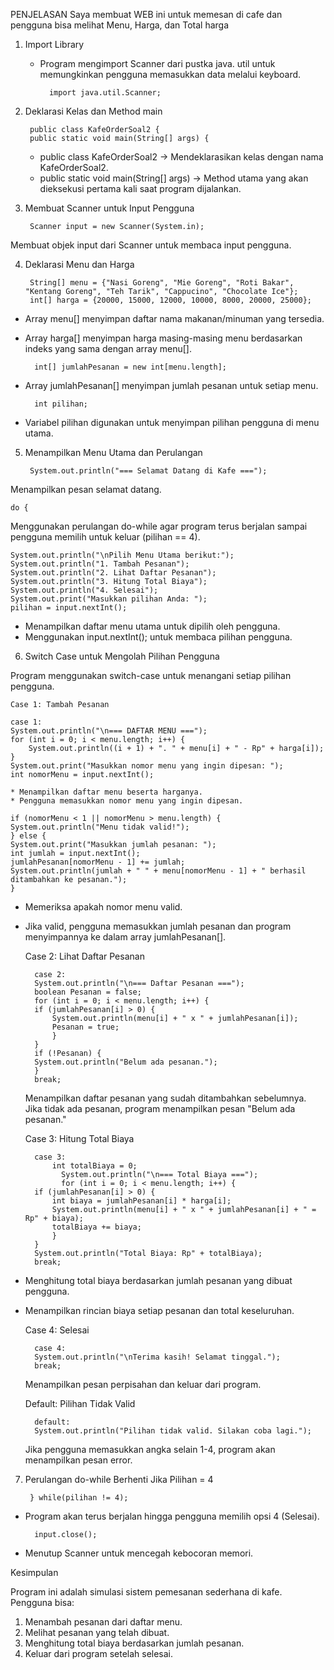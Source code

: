 PENJELASAN
Saya membuat WEB ini untuk memesan di cafe dan pengguna bisa melihat Menu, Harga, dan Total harga

1. Import Library
   * Program mengimport Scanner dari pustka java. util untuk memungkinkan pengguna memasukkan data melalui keyboard.

           import java.util.Scanner;

2. Deklarasi Kelas dan Method main

        public class KafeOrderSoal2 {
        public static void main(String[] args) {
    
    * public class KafeOrderSoal2 → Mendeklarasikan kelas dengan nama KafeOrderSoal2.
    * public static void main(String[] args) → Method utama yang akan dieksekusi pertama kali saat program dijalankan.

3. Membuat Scanner untuk Input Pengguna

        Scanner input = new Scanner(System.in);

Membuat objek input dari Scanner untuk membaca input pengguna.
    
4. Deklarasi Menu dan Harga

        String[] menu = {"Nasi Goreng", "Mie Goreng", "Roti Bakar", "Kentang Goreng", "Teh Tarik", "Cappucino", "Chocolate Ice"};
        int[] harga = {20000, 15000, 12000, 10000, 8000, 20000, 25000};

* Array menu[] menyimpan daftar nama makanan/minuman yang tersedia.
* Array harga[] menyimpan harga masing-masing menu berdasarkan indeks yang sama dengan array menu[].

        int[] jumlahPesanan = new int[menu.length];
    
* Array jumlahPesanan[] menyimpan jumlah pesanan untuk setiap menu.

        int pilihan;

* Variabel pilihan digunakan untuk menyimpan pilihan pengguna di menu utama.

5. Menampilkan Menu Utama dan Perulangan

        System.out.println("=== Selamat Datang di Kafe ===");
    
Menampilkan pesan selamat datang.

    do {

Menggunakan perulangan do-while agar program terus berjalan sampai pengguna memilih untuk keluar (pilihan == 4).

    System.out.println("\nPilih Menu Utama berikut:");
    System.out.println("1. Tambah Pesanan");
    System.out.println("2. Lihat Daftar Pesanan");
    System.out.println("3. Hitung Total Biaya");
    System.out.println("4. Selesai");
    System.out.print("Masukkan pilihan Anda: ");
    pilihan = input.nextInt();

* Menampilkan daftar menu utama untuk dipilih oleh pengguna.
* Menggunakan input.nextInt(); untuk membaca pilihan pengguna.
    
6. Switch Case untuk Mengolah Pilihan Pengguna

Program menggunakan switch-case untuk menangani setiap pilihan pengguna.

    Case 1: Tambah Pesanan
    
    case 1:
    System.out.println("\n=== DAFTAR MENU ===");
    for (int i = 0; i < menu.length; i++) {
        System.out.println((i + 1) + ". " + menu[i] + " - Rp" + harga[i]);
    }
    System.out.print("Masukkan nomor menu yang ingin dipesan: ");
    int nomorMenu = input.nextInt();
    
    * Menampilkan daftar menu beserta harganya.
    * Pengguna memasukkan nomor menu yang ingin dipesan.

    if (nomorMenu < 1 || nomorMenu > menu.length) {
    System.out.println("Menu tidak valid!");
    } else {
    System.out.print("Masukkan jumlah pesanan: ");
    int jumlah = input.nextInt();
    jumlahPesanan[nomorMenu - 1] += jumlah;
    System.out.println(jumlah + " " + menu[nomorMenu - 1] + " berhasil ditambahkan ke pesanan.");
    }

* Memeriksa apakah nomor menu valid.
* Jika valid, pengguna memasukkan jumlah pesanan dan program menyimpannya ke dalam array jumlahPesanan[].

    Case 2: Lihat Daftar Pesanan

        case 2:
        System.out.println("\n=== Daftar Pesanan ===");
        boolean Pesanan = false;
        for (int i = 0; i < menu.length; i++) {
        if (jumlahPesanan[i] > 0) {
            System.out.println(menu[i] + " x " + jumlahPesanan[i]);
            Pesanan = true;
            }
        }
        if (!Pesanan) {
        System.out.println("Belum ada pesanan.");
        }
        break;
    
    Menampilkan daftar pesanan yang sudah ditambahkan sebelumnya.
    Jika tidak ada pesanan, program menampilkan pesan "Belum ada pesanan."

    Case 3: Hitung Total Biaya

        case 3:
            int totalBiaya = 0;
              System.out.println("\n=== Total Biaya ===");
              for (int i = 0; i < menu.length; i++) {
        if (jumlahPesanan[i] > 0) {
            int biaya = jumlahPesanan[i] * harga[i];
            System.out.println(menu[i] + " x " + jumlahPesanan[i] + " = Rp" + biaya);
            totalBiaya += biaya;
            }
        }
        System.out.println("Total Biaya: Rp" + totalBiaya);
        break;

* Menghitung total biaya berdasarkan jumlah pesanan yang dibuat pengguna.
* Menampilkan rincian biaya setiap pesanan dan total keseluruhan.

    Case 4: Selesai

        case 4:
        System.out.println("\nTerima kasih! Selamat tinggal.");
        break;

    Menampilkan pesan perpisahan dan keluar dari program.
    
    Default: Pilihan Tidak Valid

        default:
        System.out.println("Pilihan tidak valid. Silakan coba lagi.");

    Jika pengguna memasukkan angka selain 1-4, program akan menampilkan pesan error.

7. Perulangan do-while Berhenti Jika Pilihan = 4

        } while(pilihan != 4);

* Program akan terus berjalan hingga pengguna memilih opsi 4 (Selesai).

        input.close();

* Menutup Scanner untuk mencegah kebocoran memori.


Kesimpulan

Program ini adalah simulasi sistem pemesanan sederhana di kafe. Pengguna bisa:

1. Menambah pesanan dari daftar menu.
2. Melihat pesanan yang telah dibuat.
3. Menghitung total biaya berdasarkan jumlah pesanan.
4. Keluar dari program setelah selesai.
